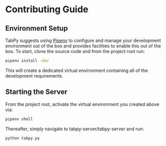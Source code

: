 # Contributing Guide

## Environment Setup

TabPy suggests using [Pipenv](https://docs.pipenv.org) to configure and manage your development environment out of the box and provides facilities to enable this out of the box. To start, clone the source code and from the project root run:

```sh
pipenv install -dev
```

This will create a dedicated virtual environment containing all of the development requirements.

## Starting the Server

From the project root, activate the virtual environment you created above via:

```sh
pipenv shell
```

Thereafter, simply navigate to tabpy-server/tabpy-server and run:

```sh
python tabpy.py
```
